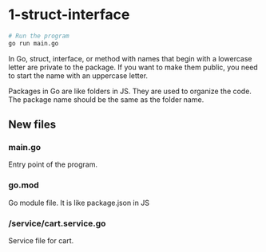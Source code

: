 # 1-struct-interface

```bash
# Run the program
go run main.go
```

In Go, struct, interface, or method with names that begin with a lowercase letter are private to the package. If you want to make them public, you need to start the name with an uppercase letter.

Packages in Go are like folders in JS. They are used to organize the code. The package name should be the same as the folder name.

## New files
### main.go
Entry point of the program.

### go.mod
Go module file. It is like package.json in JS

### /service/cart.service.go
Service file for cart.